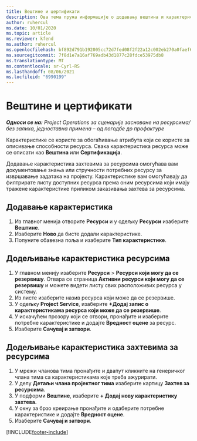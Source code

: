 ```yaml
---
title: Вештине и цертификати
description: Ова тема пружа информације о додавању вештина и карактеристика цертификовања ресурсима.
author: ruhercul
ms.date: 10/01/2020
ms.topic: article
ms.reviewer: kfend
ms.author: ruhercul
ms.openlocfilehash: bf892d791b192005cc72d7fed08f2f22a12c002eb270a0faef6ae476fafafc20
ms.sourcegitcommit: 7f8d1e7a16af769adb43d1877c28fdce53975db8
ms.translationtype: MT
ms.contentlocale: sr-Cyrl-RS
ms.lasthandoff: 08/06/2021
ms.locfileid: "6990199"
---
```

# <a name="skills-and-certifications"></a>Вештине и цертификати
_**Односи се на:** Project Operations за сценарије засноване на ресурсима/без залиха, једноставна примена – од погодбе до профактуре_

Карактеристике се користе за обогаћивање атрибута који се користе за описивање способности ресурса. Свака карактеристика ресурса може се описати као **Вештина** или **Сертификација**.

Додавање карактеристика захтевима за ресурсима омогућава вам документовање знања или стручности потребних ресурсу за извршавање задатака на пројекту. Карактеристике вам омогућавају да филтрирате листу доступних ресурса према оним ресурсима који имају тражене карактеристике приликом заказивања захтева за ресурсима.

## <a name="add-characteristics"></a>Додавање карактеристика

1. Из главног менија отворите **Ресурси** и у одељку **Ресурси** изаберите **Вештине**.
2. Изаберите **Ново** да бисте додали карактеристике.
3. Попуните обавезна поља и изаберите **Тип карактеристике**.

## <a name="assign-characteristics-to-resources"></a>Додељивање карактеристика ресурсима

1. У главном менију изаберите **Ресурси** > **Ресурси који могу да се резервишу**. Отвара се страница **Активни ресурси који могу да се резервишу** и можете видети листу свих расположивих ресурса у систему.
2. Из листе изаберите назив ресурса који може да се резервише.
3. У одељку **Project Service**, изаберите **+Додај запис о карактеристикама ресурса који може да се резервише**.
4. У искачућем прозору који се отвори, пронађите и изаберите потребне карактеристике и додајте **Вредност оцене** за ресурс.
5. Изаберите **Сачувај и затвори**.

## <a name="assign-characteristics-to-resource-requirements"></a>Додељивање карактеристика захтевима за ресурсима

1. У мрежи чланова тима пронађите и двапут кликните на генеричког члана тима са карактеристикама које треба ажурирати.
2. У делу **Детаљи члана пројектног тима** изаберите картицу **Захтев за ресурсима**.
3. У подформи **Вештине**, изаберите **+ Додај нову карактеристику захтева.**
4. У окну за брзо креирање пронађите и одаберите потребне карактеристике и додајте **Вредност оцене**.
5. Изаберите **Сачувај и затвори**.

[!INCLUDE[footer-include](../includes/footer-banner.md)]
